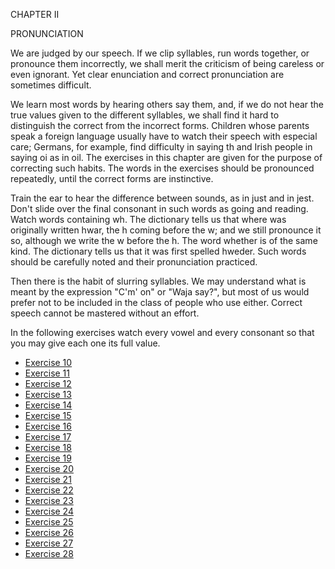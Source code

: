 CHAPTER II

PRONUNCIATION

We are judged by our speech. If we clip syllables, run words together, or pronounce them incorrectly, we shall merit the criticism of being careless or even ignorant. Yet clear enunciation and correct pronunciation are sometimes difficult. 

We learn most words by hearing others say them, and, if we do not hear the true values given to the different syllables, we shall find it hard to distinguish the correct from the incorrect forms. Children whose parents speak a foreign language usually have to watch their speech with especial care; Germans, for example, find difficulty in saying th and Irish people in saying oi as in oil. The exercises in this chapter are given for the purpose of correcting such habits. The words in the exercises should be pronounced repeatedly, until the correct forms are instinctive.

Train the ear to hear the difference between sounds, as in just and in jest. Don't slide over the final consonant in such words as going and reading. Watch words containing wh. The dictionary tells us that where was originally written hwar, the h coming before the w; and we still pronounce it so, although we write the w before the h. The word whether is of the same kind. The dictionary tells us that it was first spelled hweder. Such words should be carefully noted and their pronunciation practiced.

Then there is the habit of slurring syllables. We may understand what is meant by the expression "C'm' on" or "Waja say?", but most of us would prefer not to be included in the class of people who use either. Correct speech cannot be mastered without an effort.

In the following exercises watch every vowel and every consonant so that you may give each one its full value.


- [Exercise 10]()
- [Exercise 11]()
- [Exercise 12]()
- [Exercise 13]()
- [Exercise 14]()
- [Exercise 15]()
- [Exercise 16]()
- [Exercise 17]()
- [Exercise 18]()
- [Exercise 19]()
- [Exercise 20]()
- [Exercise 21]()
- [Exercise 22]()
- [Exercise 23]()
- [Exercise 24]()
- [Exercise 25]()
- [Exercise 26]()
- [Exercise 27]()
- [Exercise 28]()
